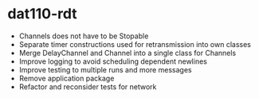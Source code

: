 # dat110-rdt

- Channels does not have to be Stopable
- Separate timer constructions used for retransmission into own classes
- Merge DelayChannel and Channel into a single class for Channels
- Improve logging to avoid scheduling dependent newlines
- Improve testing to multiple runs and more messages
- Remove application package
- Refactor and reconsider tests for network
